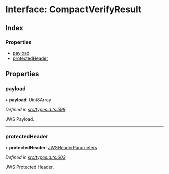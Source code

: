 # Interface: CompactVerifyResult

## Index

### Properties

* [payload](_types_d_.compactverifyresult.md#payload)
* [protectedHeader](_types_d_.compactverifyresult.md#protectedheader)

## Properties

### payload

•  **payload**: Uint8Array

*Defined in [src/types.d.ts:598](https://github.com/panva/jose/blob/v3.7.0/src/types.d.ts#L598)*

JWS Payload.

___

### protectedHeader

•  **protectedHeader**: [JWSHeaderParameters](_types_d_.jwsheaderparameters.md)

*Defined in [src/types.d.ts:603](https://github.com/panva/jose/blob/v3.7.0/src/types.d.ts#L603)*

JWS Protected Header.
